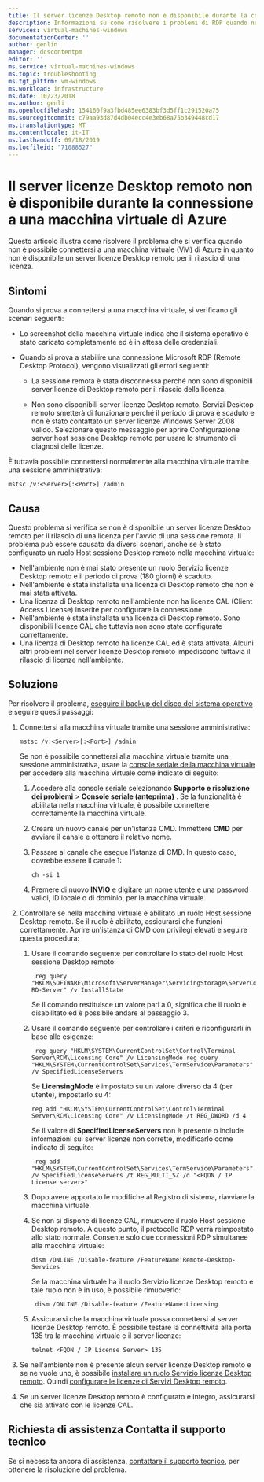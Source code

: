 ```yaml
---
title: Il server licenze Desktop remoto non è disponibile durante la connessione a una macchina virtuale di Azure | Microsoft Docs
description: Informazioni su come risolvere i problemi di RDP quando non è disponibile un server licenze Desktop remoto | Microsoft Docs
services: virtual-machines-windows
documentationCenter: ''
author: genlin
manager: dcscontentpm
editor: ''
ms.service: virtual-machines-windows
ms.topic: troubleshooting
ms.tgt_pltfrm: vm-windows
ms.workload: infrastructure
ms.date: 10/23/2018
ms.author: genli
ms.openlocfilehash: 154160f9a3fbd485ee6383bf3d5ff1c291520a75
ms.sourcegitcommit: c79aa93d87d4db04ecc4e3eb68a75b349448cd17
ms.translationtype: MT
ms.contentlocale: it-IT
ms.lasthandoff: 09/18/2019
ms.locfileid: "71088527"
---
```

# <a name="remote-desktop-license-server-isnt-available-when-you-connect-to-an-azure-vm"></a>Il server licenze Desktop remoto non è disponibile durante la connessione a una macchina virtuale di Azure

Questo articolo illustra come risolvere il problema che si verifica quando non è possibile connettersi a una macchina virtuale (VM) di Azure in quanto non è disponibile un server licenze Desktop remoto per il rilascio di una licenza.

## <a name="symptoms"></a>Sintomi

Quando si prova a connettersi a una macchina virtuale, si verificano gli scenari seguenti:

- Lo screenshot della macchina virtuale indica che il sistema operativo è stato caricato completamente ed è in attesa delle credenziali.
- Quando si prova a stabilire una connessione Microsoft RDP (Remote Desktop Protocol), vengono visualizzati gli errori seguenti:

  - La sessione remota è stata disconnessa perché non sono disponibili server licenze di Desktop remoto per il rilascio della licenza.

  - Non sono disponibili server licenze Desktop remoto. Servizi Desktop remoto smetterà di funzionare perché il periodo di prova è scaduto e non è stato contattato un server licenze Windows Server 2008 valido. Selezionare questo messaggio per aprire Configurazione server host sessione Desktop remoto per usare lo strumento di diagnosi delle licenze.

È tuttavia possibile connettersi normalmente alla macchina virtuale tramite una sessione amministrativa:

```
mstsc /v:<Server>[:<Port>] /admin
```

## <a name="cause"></a>Causa

Questo problema si verifica se non è disponibile un server licenze Desktop remoto per il rilascio di una licenza per l'avvio di una sessione remota. Il problema può essere causato da diversi scenari, anche se è stato configurato un ruolo Host sessione Desktop remoto nella macchina virtuale:

- Nell'ambiente non è mai stato presente un ruolo Servizio licenze Desktop remoto e il periodo di prova (180 giorni) è scaduto.
- Nell'ambiente è stata installata una licenza di Desktop remoto che non è mai stata attivata.
- Una licenza di Desktop remoto nell'ambiente non ha licenze CAL (Client Access License) inserite per configurare la connessione.
- Nell'ambiente è stata installata una licenza di Desktop remoto. Sono disponibili licenze CAL che tuttavia non sono state configurate correttamente.
- Una licenza di Desktop remoto ha licenze CAL ed è stata attivata. Alcuni altri problemi nel server licenze Desktop remoto impediscono tuttavia il rilascio di licenze nell'ambiente.

## <a name="solution"></a>Soluzione

Per risolvere il problema, [eseguire il backup del disco del sistema operativo](../windows/snapshot-copy-managed-disk.md) e seguire questi passaggi:

1. Connettersi alla macchina virtuale tramite una sessione amministrativa:

   ```
   mstsc /v:<Server>[:<Port>] /admin
   ```

    Se non è possibile connettersi alla macchina virtuale tramite una sessione amministrativa, usare la [console seriale della macchina virtuale](serial-console-windows.md) per accedere alla macchina virtuale come indicato di seguito:

    1. Accedere alla console seriale selezionando **Supporto e risoluzione dei problemi** > **Console seriale (anteprima)** . Se la funzionalità è abilitata nella macchina virtuale, è possibile connettere correttamente la macchina virtuale.

    2. Creare un nuovo canale per un'istanza CMD. Immettere **CMD** per avviare il canale e ottenere il relativo nome.

    3. Passare al canale che esegue l'istanza di CMD. In questo caso, dovrebbe essere il canale 1:

       ```
       ch -si 1
       ```

    4. Premere di nuovo **INVIO** e digitare un nome utente e una password validi, ID locale o di dominio, per la macchina virtuale.

2. Controllare se nella macchina virtuale è abilitato un ruolo Host sessione Desktop remoto. Se il ruolo è abilitato, assicurarsi che funzioni correttamente. Aprire un'istanza di CMD con privilegi elevati e seguire questa procedura:

    1. Usare il comando seguente per controllare lo stato del ruolo Host sessione Desktop remoto:

       ```
        reg query "HKLM\SOFTWARE\Microsoft\ServerManager\ServicingStorage\ServerComponentCache\RDS-RD-Server" /v InstallState
        ```

        Se il comando restituisce un valore pari a 0, significa che il ruolo è disabilitato ed è possibile andare al passaggio 3.

    2. Usare il comando seguente per controllare i criteri e riconfigurarli in base alle esigenze:

       ```
        reg query "HKLM\SYSTEM\CurrentControlSet\Control\Terminal Server\RCM\Licensing Core" /v LicensingMode reg query "HKLM\SYSTEM\CurrentControlSet\Services\TermService\Parameters" /v SpecifiedLicenseServers
       ```

        Se **LicensingMode** è impostato su un valore diverso da 4 (per utente), impostarlo su 4:

         ```
        reg add "HKLM\SYSTEM\CurrentControlSet\Control\Terminal Server\RCM\Licensing Core" /v LicensingMode /t REG_DWORD /d 4
        ```

       Se il valore di **SpecifiedLicenseServers** non è presente o include informazioni sul server licenze non corrette, modificarlo come indicato di seguito:

       ```
        reg add "HKLM\SYSTEM\CurrentControlSet\Services\TermService\Parameters" /v SpecifiedLicenseServers /t REG_MULTI_SZ /d "<FQDN / IP License server>"
       ```

    3. Dopo avere apportato le modifiche al Registro di sistema, riavviare la macchina virtuale.

    4. Se non si dispone di licenze CAL, rimuovere il ruolo Host sessione Desktop remoto. A questo punto, il protocollo RDP verrà reimpostato allo stato normale. Consente solo due connessioni RDP simultanee alla macchina virtuale:

        ```
       dism /ONLINE /Disable-feature /FeatureName:Remote-Desktop-Services
        ```

        Se la macchina virtuale ha il ruolo Servizio licenze Desktop remoto e tale ruolo non è in uso, è possibile rimuoverlo:

       ```
        dism /ONLINE /Disable-feature /FeatureName:Licensing
       ```

    5. Assicurarsi che la macchina virtuale possa connettersi al server licenze Desktop remoto. È possibile testare la connettività alla porta 135 tra la macchina virtuale e il server licenze: 

       ```
       telnet <FQDN / IP License Server> 135
       ```

3. Se nell'ambiente non è presente alcun server licenze Desktop remoto e se ne vuole uno, è possibile [installare un ruolo Servizio licenze Desktop remoto](https://docs.microsoft.com/previous-versions/windows/it-pro/windows-server-2008-R2-and-2008/cc731765(v=ws.11)). Quindi [configurare le licenze di Servizi Desktop remoto](https://techcommunity.microsoft.com/t5/Ask-The-Performance-Team/RD-Licensing-Configuration-on-Windows-Server-2012/ba-p/375383).

4. Se un server licenze Desktop remoto è configurato e integro, assicurarsi che sia attivato con le licenze CAL.

## <a name="need-help-contact-support"></a>Richiesta di assistenza Contatta il supporto tecnico

Se si necessita ancora di assistenza, [contattare il supporto tecnico](https://portal.azure.com/?#blade/Microsoft_Azure_Support/HelpAndSupportBlade), per ottenere la risoluzione del problema.
